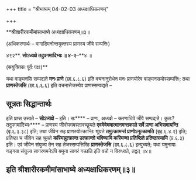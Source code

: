 +++
title = "श्रीभाष्यम् 04-02-03 अध्यक्षाधिकरणम्"

+++
<div claऽऽ="elementor-widget-container">

**श्रीशारीरकमीमांसाभाष्ये अध्यक्षाधिकरणम्॥३॥

(अधिकरणार्थः – वागादिमनोन्तयुक्तस्य प्राणस्य जीवे सम्पत्तिः)

४९२**. **सोऽध्यक्षे तदुपगमादिभ्यः ॥ ४**–**२**–**४ ॥

(सयुक्तिकः पूर्वः पक्षः)**

यथा वाङ्मनसि सम्पद्यते **मनः प्राणे** (छा.६.८.६) इति वचनानुरोधेन मनः प्राणयोरेव वाङ्मनसयोस्सम्पत्तिः; तथा **प्राणस्तेजसि** (छा.६.६.६) इति वचनात्तेजस्येव प्राणस्सम्पद्यते –

## सूत्रतः सिद्धान्तार्थः

इति प्राप्त उच्यते – **सोऽध्यक्षे** – इति। सः**** – प्राणः, अध्यक्षे – करणाधिपे जीवे सम्पद्यते। कुतः? तदुपगमादिभ्यः**** – प्राणस्य जीवोपगमस्तावच्छूयते **एवमेवेममात्मानमन्तकाले सर्वे प्राणा अभिसमायन्ति** (बृ.६.३.३८) इति; तथा जीवेन सह प्राणस्योत्क्रान्तिः श्रूयते **तमुत्क्रामन्तं प्राणोऽनूत्क्रामति** (बृह.६.४.२) इति; प्रतिष्ठा च जीवेन सह श्रूयते **कस्मिन्नुत्क्रान्त उत्क्रान्तो भविष्यामि कस्मिन्वा प्रतिष्ठिते प्रतिष्ठास्यामि** (प्र.६.३) इति। एवं जीवेन संयुज्य तेन सह तेजस्सम्पत्तिरिह
**प्राणस्तेजसि** (छा.६.८.६) इत्युच्यते; यथा यमुनायाः गङ्गया संयुज्य सागरगमनेऽपि यमुना सागरं गच्छति इति वचो न विरुध्यते, तद्वत् ॥४॥

## इति श्रीशारीरकमीमांसाभाष्ये अध्यक्षाधिकरणम्॥३॥

</div>
